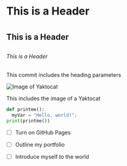 # This is a Header <h1></h1>
## This is a Header <h2></h2>
###### This is a Header <h6></h6>



This commit includes the heading parameters 

![Image of Yaktocat](https://octodex.github.com/images/yaktocat.png)

This includes the image of a Yaktocat

```python
def printme():
  myVar = "Hello, world!";
print(printme())
```

- [ ] Turn on GitHub Pages
- [ ] Outline my portfolio
- [ ] Introduce myself to the world

